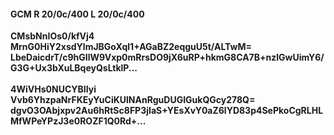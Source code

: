 #### GCM R 20/0c/400 L 20/0c/400
**CMsbNnIOs0/kfVj4**<br/>**MrnG0HiY2xsdYlmJBGoXql1+AGaBZ2eqguU5t/ALTwM=**<br/>**LbeDaicdrT/c9hGIlW9Vxp0mRrsDO9jX6uRP+hkmG8CA7B+nzlGwUimY6/G3G+Ux3bXuLBqeyQsLtklP...**<br/><br/>
**4WiVHs0NUCYBIIyi**<br/>**Vvb6YhzpaNrFKEyYuCiKUlNAnRguDUGIGukQGcy278Q=**<br/>**dgvO3OAbjxpv2Au6hRtSc8FP3jIaS+YEsXvY0aZ6lYD83p4SePkoCgRLHLMfWPeYPzJ3e0ROZF1Q0Rd+...**